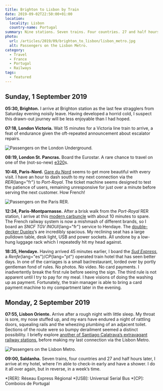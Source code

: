 ```yaml
---
title: Brighton to Lisbon by Train
date: 2019-09-02T22:50:00+01:00
location:
  locality: Lisbon
  country-name: Portugal
summary: Nine stations. Seven trains. Four countries. 27 and half hours.
photo:
  url: /articles/2019/09/brighton_to_lisbon/lisbon_metro.jpg
  alt: Passengers on the Lisbon Metro.
category:
  - Travel
  - France
  - Portugal
  - Railways
tags:
  - featured
---
```

## Sunday, 1 September 2019

**05:30, Brighton.** I arrive at Brighton station as the last few stragglers from Saturday evening noisily leave. Having developed a horrid cold, I suspect this drawn-out journey will be less enjoyable than I had hoped.

**07:18, London Victoria.** Wait 15 minutes for a Victoria line train to arrive, a feat of endurance given the oft-repeated announcement about escalator repairs.

![](london_underground.jpg 'Passengers on the London Underground.')

**08:19, London St. Pancras.** Board the Eurostar. A rare chance to travel on one of the (not-so-new) [e320][1]s.

**10:48, Paris-Nord.** [Gare du Nord][2] seems to get more beautiful with every visit. I have an hour to dash south to my next connection via the *RER*{lang="fr"} to *Port-Royal*. The ticket machine seems designed to test the patience of users, remaining unresponsive for just over a minute before serving the next customer. How French!

![](paris_rer.jpg 'Passengers on the Paris RER.')

**12:34, Paris-Montparnasse.** After a brisk walk from the *Port-Royal* RER station, I arrive at this [modern carbuncle][3] with about 10 minutes to spare. The French railway system is now a mishmash of different brands, so I board an *SNCF TGV INOUI*{lang="fr"} service to Hendaye. The [double-decker Duplex][4]’s are incredibly spacious. My reclining seat has a large pulldown table, desk light, USB and power sockets. All undone by a low-hung luggage rack which I repeatedly hit my head against.

**18:35, Hendaye.** Having arrived 45 minutes earlier, I board the [*Sud Express*][5], a *Renfe*{lang="es"}/*CP*{lang="pt"} operated train hotel that has seen better days. In one of the carriages is a small bar/restaurant, lorded over by portly gentleman fond of rules. No photos. No video. No card payments. I inadvertently break the first rule before seeing the sign. The third rule is not apparent until I try to pay for my meal. I have visions of doing the washing up as payment. Fortunately, the train manager is able to bring a card payment machine to my compartment later in the evening.

## Monday, 2 September 2019

**07:55, Lisbon Oriente.** Arrive after a rough night with little sleep. My throat is sore, my nose stuffed up, and my ears have endured a night of rattling doors, squealing rails and the wheezing plumbing of an adjacent toilet. Sections of the route were so bumpy derailment seemed a distinct possibility. I briefly explore [another of Santiago Calatrava’s extravagant railway stations][6], before making my last connection via the Lisbon Metro.

![](lisbon_metro.jpg 'Passengers on the Lisbon Metro.')

**09:00, Saldanha.** Seven trains, four countries and 27 and half hours later, I arrive at my hotel, where I’m able to check-in early and have a shower. I do it all over again, but in reverse, in a week’s time.

[1]: https://en.wikipedia.org/wiki/British_Rail_Class_374
[2]: https://en.wikipedia.org/wiki/Gare_du_Nord
[3]: https://en.wikipedia.org/wiki/Gare_Montparnasse
[4]: https://en.wikipedia.org/wiki/SNCF_TGV_Duplex
[5]: https://en.wikipedia.org/wiki/Sud_Express
[6]: https://en.wikipedia.org/wiki/Gare_do_Oriente

*[RER]: Réseau Express Régional
*[USB]: Universal Serial Bus
*[CP]: Comboios de Portugal
